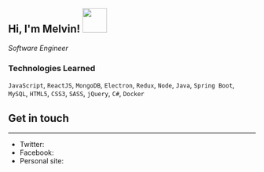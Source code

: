 <h2> Hi, I'm Melvin! <img src="https://media.giphy.com/media/WQqeW0ZrWbFNJErsVh/giphy.gif" width="50"></h2>

<p><em>Software Engineer</em></p>

### Technologies Learned

`JavaScript`, `ReactJS`, `MongoDB`, `Electron`, `Redux`, `Node`, `Java`, `Spring Boot`, `MySQL`, `HTML5`, `CSS3`, `SASS`, `jQuery`, `C#`, `Docker`

<h2>Get in touch </h2>
<hr />
<ul>
    <li>Twitter: <a href="https://twitter.com/MelvinBaybayan" target="_blank" rel="noopener noreferrer"></a></li>
    <li>Facebook: </li>
    <li>Personal site: <a href="https://melvinbaybayanon.netlify.app/" target="_blank" rel="noopener noreferrer"></a></li>
</ul>
